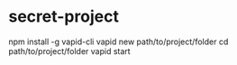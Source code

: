 # secret-project
npm install -g vapid-cli
vapid new path/to/project/folder
cd path/to/project/folder
vapid start
